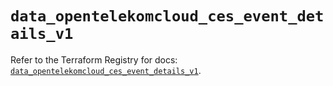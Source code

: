# `data_opentelekomcloud_ces_event_details_v1`

Refer to the Terraform Registry for docs: [`data_opentelekomcloud_ces_event_details_v1`](https://registry.terraform.io/providers/opentelekomcloud/opentelekomcloud/1.36.50/docs/data-sources/ces_event_details_v1).

